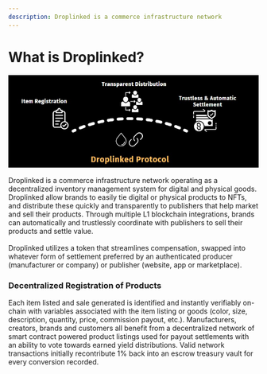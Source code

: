 ```yaml
---
description: Droplinked is a commerce infrastructure network
---
```


# What is Droplinked?

![](<.gitbook/assets/Screenshot 2022-08-20 121037.jpg>)

Droplinked is a commerce infrastructure network operating as a decentralized inventory management system for digital and physical goods. Droplinked allow brands to easily tie digital or physical products to NFTs, and distribute these quickly and transparently to publishers that help market and sell their products. Through multiple L1 blockchain integrations, brands can automatically and trustlessly coordinate with publishers to sell their products and settle value.\
\
Droplinked utilizes a token that streamlines compensation, swapped into whatever form of settlement preferred by an authenticated producer (manufacturer or company) or publisher (website, app or marketplace).

### Decentralized Registration of Products

Each item listed and sale generated is identified and instantly verifiably on-chain with variables associated with the item listing or goods (color, size, description, quantity, price, commission payout, etc.). Manufacturers, creators, brands and customers all benefit from a decentralized network of smart contract powered product listings used for payout settlements with an ability to vote towards earned yield distributions. Valid network transactions initially recontribute 1% back into an escrow treasury vault for every conversion recorded.



###
